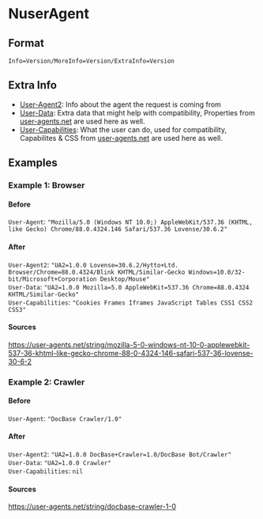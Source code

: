 # NuserAgent
## Format
`Info=Version/MoreInfo=Version/ExtraInfo=Version`
## Extra Info
- [User-Agent2](UA2.md): Info about the agent the request is coming from
- [User-Data](UD.md): Extra data that might help with compatibility, Properties from [user-agents.net](https://user-agents.net) are used here as well.
- [User-Capabilities](UC.md): What the user can do, used for compatibility, Capabilites & CSS from [user-agents.net](https://user-agents.net) are used here as well.
## Examples
### Example 1: Browser
#### Before
`User-Agent`: `"Mozilla/5.0 (Windows NT 10.0;) AppleWebKit/537.36 (KHTML, like Gecko) Chrome/88.0.4324.146 Safari/537.36 Lovense/30.6.2"`
#### After
`User-Agent2`: `"UA2=1.0.0 Lovense=30.6.2/Hytto+Ltd. Browser/Chrome=88.0.4324/Blink KHTML/Similar-Gecko Windows=10.0/32-bit/Microsoft+Corporation Desktop/Mouse"`<br>
`User-Data`: `"UA2=1.0.0 Mozilla=5.0 AppleWebKit=537.36 Chrome=88.0.4324 KHTML/Similar-Gecko"`<br>
`User-Capabilities`: `"Cookies Frames Iframes JavaScript Tables CSS1 CSS2 CSS3"`
#### Sources
https://user-agents.net/string/mozilla-5-0-windows-nt-10-0-applewebkit-537-36-khtml-like-gecko-chrome-88-0-4324-146-safari-537-36-lovense-30-6-2
### Example 2: Crawler
#### Before
`User-Agent`: `"DocBase Crawler/1.0"`
#### After
`User-Agent2`: `"UA2=1.0.0 DocBase+Crawler=1.0/DocBase Bot/Crawler"`<br>
`User-Data`: `"UA2=1.0.0 Crawler"`<br>
`User-Capabilities`: `nil`
#### Sources
https://user-agents.net/string/docbase-crawler-1-0
